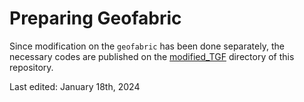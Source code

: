 # Preparing Geofabric

Since modification on the `geofabric` has been done separately, the
necessary codes are published on the [modified_TGF](https://github.com/kasra-keshavarz/StMaryMilk2023-UofC/tree/main/geofabric/modified_TGF) directory of this repository.

Last edited: January 18th, 2024
